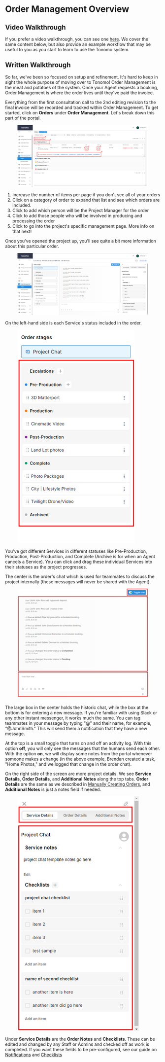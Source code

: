 # Order Management Overview

## Video Walkthrough

If you prefer a video walkthrough, you can see one [here](https://www.loom.com/share/235e00962ffb4d779a422d1dd2350cbb). We cover the same content below, but also provide an example workflow that may be useful to you as you start to learn to use the Tonomo system.

## Written Walkthrough

So far, we've been so focused on setup and refinement. It's hard to keep in sight the whole purpose of moving over to Tonomo! Order Management is the meat and potatoes of the system. Once your Agent requests a booking, Order Management is where the order lives until they've paid the invoice.

Everything from the first consultation call to the 2nd editing revision to the final invoice will be recorded and tracked within Order Management. To get started, click on **Orders** under **Order Management**. Let's break down this part of the portal.

<figure><img src="../.gitbook/assets/orders-management.png" alt=""><figcaption></figcaption></figure>

1. Increase the number of items per page if you don't see all of your orders
2. Click on a category of order to expand that list and see which orders are included.
3. Click to add which person will be the Project Manager for the order
4. Click to add those people who will be involved in producing and processing the order
5. Click to go into the project's specific management page. More info on that next!

Once you've opened the project up, you'll see quite a bit more information about this particular order.

<figure><img src="../.gitbook/assets/orders-management2.png" alt=""><figcaption></figcaption></figure>

On the left-hand side is each Service's status included in the order.

<figure><img src="../.gitbook/assets/orders-management3.png" alt=""><figcaption></figcaption></figure>

You've got different Services in different statuses like Pre-Production, Production, Post-Production, and Complete (Archive is for when an Agent cancels a Service). You can click and drag these individual Services into their statuses as the project progresses.

The center is the order's chat which is used for teammates to discuss the project internally (these messages will never be shared with the Agent).

<figure><img src="../.gitbook/assets/orders-management4.png" alt=""><figcaption></figcaption></figure>

The large box in the center holds the historic chat, while the box at the bottom is for entering a new message. If you're familiar with using Slack or any other instant messenger, it works much the same. You can tag teammates in your message by typing "@" and their name, for example, "@JohnSmith." This will send them a notification that they have a new message.

At the top is a small toggle that turns on and off an activity log. With this option **off**, you will only see the messages that the humans send each other. With the option **on**, we will display some notes from the portal whenever someone makes a change (in the above example, Brendan created a task, "Home Photos," and we logged that change in the order chat).

On the right side of the screen are more project details. We see **Service Details**, **Order Details**, and **Additional Notes** along the top tabs. **Order Details** are the same as we described in [Manually Creating Orders](creating-orders-for-your-customers.md), and **Additional Notes** is just a notes field if needed.



<figure><img src="../.gitbook/assets/orders-management5.png" alt=""><figcaption></figcaption></figure>

Under **Service Details** are the **Order Notes** and **Checklists**. These can be edited and changed by any Staff or Admins and checked off as work is completed. If you want these fields to be pre-configured, see our guide on [Notifications](https://docs.getautonomo.com/order-management/notifications) and [Checklists](https://docs.getautonomo.com/order-management/task-configuration)
